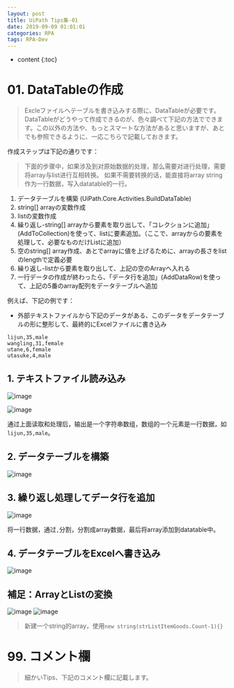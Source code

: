 ```yaml
---
layout: post
title: UiPath Tips集-01
date: 2019-09-09 01:01:01
categories: RPA
tags: RPA-Dev
---
```

* content
{:toc}


# 01. DataTableの作成

> Excleファイルへテーブルを書き込みする際に、DataTableが必要です。DataTableがどうやって作成できるのが、色々調べて下記の方法でできます。この以外の方法や、もっとスマートな方法があると思いますが、あとでも参照できるように、一応こちらで記載しておきます。

作成ステップは下記の通りです：
> 下面的步骤中，如果涉及到对原始数据的处理，那么需要对进行处理，需要将array与list进行互相转换。
> 如果不需要转换的话，能直接将array string作为一行数据，写入datatable的一行。

1. データテーブルを構築 (UiPath.Core.Activities.BuildDataTable)
2. string[] arrayの変数作成
3. list<String>の変数作成
4. 繰り返し-string[] arrayから要素を取り出して、「コレクションに追加」(AddToCollection)を使って、list<String>に要素追加。（ここで、arrayからの要素を処理して、必要なものだけListに追加）
5. 空のstring[] array作成、あとでarrayに値を上げるために、arrayの長さをlistのlengthで定義必要
6. 繰り返し-list<String>から要素を取り出して、上記の空のArrayへ入れる
7. 一行データの作成が終わったら、「データ行を追加」(AddDataRow)を使って、上記の5番のarray配列をデータテーブルへ追加

例えば、下記の例です：

- 外部テキストファイルから下記のデータがある、このデータをデータテーブルの形に整形して、最終的にExcelファイルに書き込み

``` 
lijun,35,male
wangling,31,female
utane,6,female
utasuke,4,male
```

## 1. テキストファイル読み込み

![image](https://user-images.githubusercontent.com/18595935/64586358-0497d700-d3d7-11e9-952d-de944486f443.png)

![image](https://user-images.githubusercontent.com/18595935/64586542-8d167780-d3d7-11e9-86c5-5d18c6f14df3.png)

通过上面读取和处理后，输出是一个字符串数组，数组的一个元素是一行数据，如`lijun,35,male`。

## 2. データテーブルを構築

![image](https://user-images.githubusercontent.com/18595935/64586643-e088c580-d3d7-11e9-936f-30a65c486e84.png)

## 3. 繰り返し処理してデータ行を追加

![image](https://user-images.githubusercontent.com/18595935/64586672-0615cf00-d3d8-11e9-94eb-3633379aeed8.png)

将一行数据，通过`,`分割，分割成array数据，最后将array添加到datatable中。

## 4. データテーブルをExcelへ書き込み

![image](https://user-images.githubusercontent.com/18595935/64586831-7ae90900-d3d8-11e9-9641-d8e61c84e145.png)


## 補足：ArrayとListの変換

![image](https://user-images.githubusercontent.com/18595935/64587293-ce0f8b80-d3d9-11e9-9870-4eb51d9c1b1e.png)
![image](https://user-images.githubusercontent.com/18595935/64587380-29da1480-d3da-11e9-9aeb-11471c900265.png)

> 新建一个string的array，使用`new string(strListItemGoods.Count-1){}`


# 99. コメント欄

> 細かいTips、下記のコメント欄に記載します。